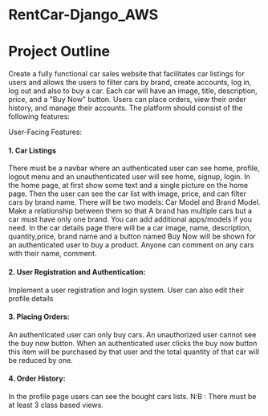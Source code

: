 # RentCar-Django_AWS
# Project Outline

Create a fully functional car sales website that facilitates car listings for users and allows the users to filter cars by brand, create accounts, log in, log out and also to buy a car. Each car will have an image, title, description, price, and a "Buy Now" button. Users can place orders, view their order history, and manage their accounts. 
The platform should consist of the following features:

User-Facing Features:
#### 1. Car Listings
There must be a navbar where an authenticated user can see home, profile, logout menu and an unauthenticated user will see home, signup, login.
In the home page, at first show some text and a single picture on the home page. Then 
the user can see the car list with image, price, and can filter cars by brand name. 
There will be two models: Car Model and Brand Model. Make a relationship between them so that A brand has multiple cars but a car must have only one brand. You can add additional apps/models if you need.
In the car details page there will be a car image, name, description, quantity,price, brand name and a button named Buy Now will be shown for an authenticated user to buy a product.
Anyone can comment on any cars with their name, comment.  
#### 2. User Registration and Authentication:
Implement a user registration and login system.
User can also edit their profile details
#### 3. Placing Orders:
An authenticated user can only buy cars. 
An unauthorized user cannot see the buy now button.
When an authenticated user clicks the buy now button this item will be purchased by that user and the total quantity of that car will be reduced by one.
#### 4. Order History:
In the profile page users can see the bought cars lists.
N:B : There must be at least 3 class based views.

